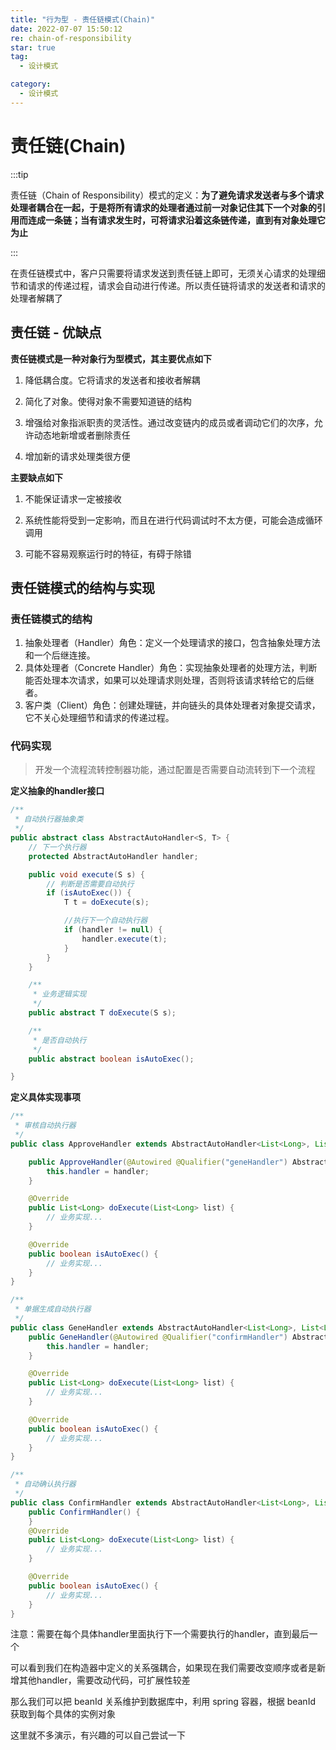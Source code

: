 ```yaml
---
title: "行为型 - 责任链模式(Chain)"
date: 2022-07-07 15:50:12
re: chain-of-responsibility
star: true
tag: 
  - 设计模式

category:
  - 设计模式
---
```


# 责任链(Chain)

:::tip

责任链（Chain of Responsibility）模式的定义：**为了避免请求发送者与多个请求处理者耦合在一起，于是将所有请求的处理者通过前一对象记住其下一个对象的引用而连成一条链；当有请求发生时，可将请求沿着这条链传递，直到有对象处理它为止**

:::

在责任链模式中，客户只需要将请求发送到责任链上即可，无须关心请求的处理细节和请求的传递过程，请求会自动进行传递。所以责任链将请求的发送者和请求的处理者解耦了

## 责任链 - 优缺点

**责任链模式是一种对象行为型模式，其主要优点如下**

1. 降低耦合度。它将请求的发送者和接收者解耦

2. 简化了对象。使得对象不需要知道链的结构

3. 增强给对象指派职责的灵活性。通过改变链内的成员或者调动它们的次序，允许动态地新增或者删除责任

4. 增加新的请求处理类很方便

**主要缺点如下** 

1. 不能保证请求一定被接收

2. 系统性能将受到一定影响，而且在进行代码调试时不太方便，可能会造成循环调用

3. 可能不容易观察运行时的特征，有碍于除错

## 责任链模式的结构与实现

### 责任链模式的结构

1. 抽象处理者（Handler）角色：定义一个处理请求的接口，包含抽象处理方法和一个后继连接。
2. 具体处理者（Concrete Handler）角色：实现抽象处理者的处理方法，判断能否处理本次请求，如果可以处理请求则处理，否则将该请求转给它的后继者。
3. 客户类（Client）角色：创建处理链，并向链头的具体处理者对象提交请求，它不关心处理细节和请求的传递过程。

### 代码实现

> 开发一个流程流转控制器功能，通过配置是否需要自动流转到下一个流程

**定义抽象的handler接口**

```java
/**
 * 自动执行器抽象类
 */
public abstract class AbstractAutoHandler<S, T> {
    // 下一个执行器
    protected AbstractAutoHandler handler;

    public void execute(S s) {
        // 判断是否需要自动执行
        if (isAutoExec()) {
            T t = doExecute(s);

            //执行下一个自动执行器
            if (handler != null) {
                handler.execute(t);
            }
        }
    }

    /**
     * 业务逻辑实现
     */
    public abstract T doExecute(S s);

    /**
     * 是否自动执行
     */
    public abstract boolean isAutoExec();

}
```

**定义具体实现事项**

```java
/**
 * 审核自动执行器
 */
public class ApproveHandler extends AbstractAutoHandler<List<Long>, List<Long>> {

    public ApproveHandler(@Autowired @Qualifier("geneHandler") AbstractAutoHandler handler) {
        this.handler = handler;
    }

    @Override
    public List<Long> doExecute(List<Long> list) {
        // 业务实现...
    }

    @Override
    public boolean isAutoExec() {
        // 业务实现...
    }
}
```

```java
/**
 * 单据生成自动执行器
 */
public class GeneHandler extends AbstractAutoHandler<List<Long>, List<Long>> {
    public GeneHandler(@Autowired @Qualifier("confirmHandler") AbstractAutoHandler handler) {
        this.handler = handler;
    }

    @Override
    public List<Long> doExecute(List<Long> list) {
        // 业务实现...
    }

    @Override
    public boolean isAutoExec() {
        // 业务实现...
    }
}
```

```java
/**
 * 自动确认执行器
 */
public class ConfirmHandler extends AbstractAutoHandler<List<Long>, List<Long>> {
    public ConfirmHandler() {
    }
    @Override
    public List<Long> doExecute(List<Long> list) {
        // 业务实现...
    }

    @Override
    public boolean isAutoExec() {
        // 业务实现...
    }
}
```

注意：需要在每个具体handler里面执行下一个需要执行的handler，直到最后一个

可以看到我们在构造器中定义的关系强耦合，如果现在我们需要改变顺序或者是新增其他handler，需要改动代码，可扩展性较差

那么我们可以把 beanId 关系维护到数据库中，利用 spring 容器，根据 beanId 获取到每个具体的实例对象

这里就不多演示，有兴趣的可以自己尝试一下